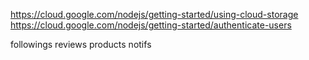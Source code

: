 https://cloud.google.com/nodejs/getting-started/using-cloud-storage
https://cloud.google.com/nodejs/getting-started/authenticate-users

followings
reviews
products
notifs
